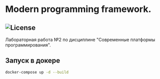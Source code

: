Modern programming framework. 
===========
![License](https://img.shields.io/badge/Code%20License-MIT-blue.svg)
---------------
Лабораторная работа №2 по дисциплине "Современные платформы программирования".

Запуск в докере
---------------
```bash
docker-compose up -d --build
```

